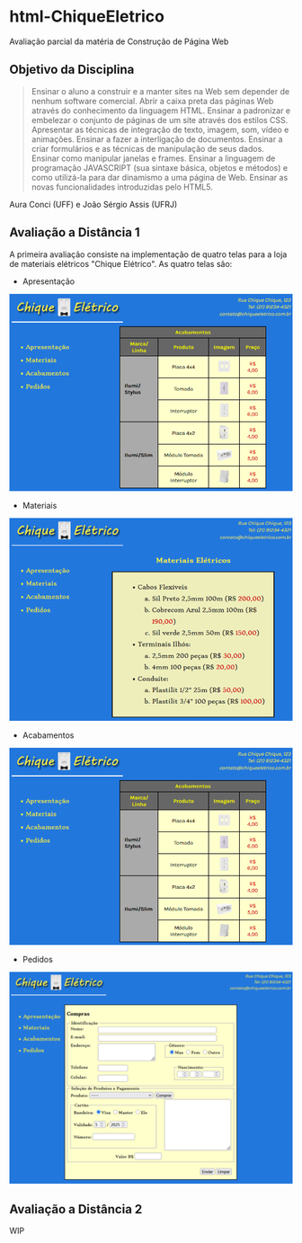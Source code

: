# html-ChiqueEletrico

Avaliação parcial da matéria de Construção de Página Web

## Objetivo da Disciplina

>Ensinar o aluno a construir e a manter sites na Web sem depender de nenhum software comercial. Abrir a caixa preta das páginas Web através do conhecimento da linguagem HTML. Ensinar a padronizar e embelezar o conjunto de páginas de um site através dos estilos CSS. Apresentar as técnicas de integração de texto, imagem, som, vídeo e animações. Ensinar a fazer a interligação de documentos. Ensinar a criar formulários e as técnicas de manipulação de seus dados. Ensinar como manipular janelas e frames. Ensinar a linguagem de programação JAVASCRIPT (sua sintaxe básica, objetos e métodos) e como utilizá-la para dar dinamismo a uma página de Web. Ensinar as novas funcionalidades introduzidas pelo HTML5.

Aura Conci (UFF) e João Sérgio Assis (UFRJ)

## Avaliação a Distância 1

A primeira avaliação consiste na implementação de quatro telas para a loja de materiais elétricos "Chique Elétrico". As quatro telas são:

- Apresentação

![apresentacao](./imagensrepo/acabamentos.png)

- Materiais

![materiais](./imagensrepo/materiais.png)

- Acabamentos

![acabamentos](./imagensrepo/acabamentos.png)

- Pedidos

![pedidos](./imagensrepo/pedidos.png)

## Avaliação a Distância 2

WIP